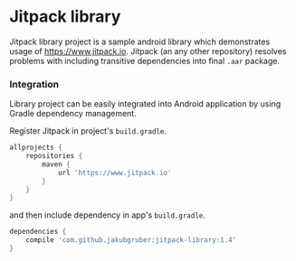 Jitpack library
===============
Jitpack library project is a sample android library which demonstrates usage of <https://www.jitpack.io>. 
Jitpack (an any other repository) resolves problems with including transitive dependencies into final `.aar` package.

### Integration

Library project can be easily integrated into Android application by using Gradle dependency management.

Register Jitpack in project's `build.gradle`.

```groovy
allprojects {
    repositories {
        maven {
            url 'https://www.jitpack.io'
        }
    }
}
```

and then include dependency in app's `build.gradle`.

```groovy
dependencies {
    compile 'com.github.jakubgruber:jitpack-library:1.4'
}
```
